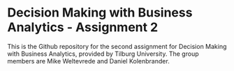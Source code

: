 # Decision Making with Business Analytics - Assignment 2

This is the Github repository for the second assignment for Decision Making with Business Analytics, provided by Tilburg University. The group members are Mike Weltevrede and Daniel Kolenbrander.
